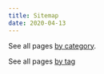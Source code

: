 ```yaml
---
title: Sitemap
date: 2020-04-13
---
```


See all pages [by category](../categories).

See all pages [by tag](../tags)
